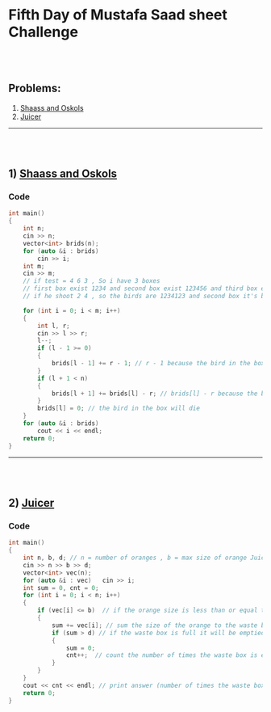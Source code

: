 
# Fifth Day of Mustafa Saad sheet Challenge

<br><br>

## Problems:

1. [Shaass and Oskols](https://codeforces.com/contest/294/problem/A)
2. [Juicer](https://codeforces.com/contest/709/problem/A)

<hr>

<br><br>

## 1) [Shaass and Oskols](https://codeforces.com/contest/294/problem/A)

### Code

```cpp
int main()
{
    int n;
    cin >> n;
    vector<int> brids(n);
    for (auto &i : brids)
        cin >> i;
    int m;
    cin >> m;
    // if test = 4 6 3 , So i have 3 boxes
    // first box exist 1234 and second box exist 123456 and third box exist 123
    // if he shoot 2 4 , so the birds are 1234123 and second box it's brids will fly away and third box will be 12356 and so on

    for (int i = 0; i < m; i++)
    {
        int l, r;
        cin >> l >> r;
        l--;
        if (l - 1 >= 0)
        {
            brids[l - 1] += r - 1; // r - 1 because the bird in the box will fly to i - 1
        }
        if (l + 1 < n)
        {
            brids[l + 1] += brids[l] - r; // brids[l] - r because the bird in the box will fly to i + 1
        }
        brids[l] = 0; // the bird in the box will die
    }
    for (auto &i : brids)
        cout << i << endl;
    return 0;
}
```

<hr>

<br><br>

## 2) [Juicer](https://codeforces.com/contest/709/problem/A)

### Code

```cpp
int main()
{
    int n, b, d; // n = number of oranges , b = max size of orange Juicer , d = max size of waste box
    cin >> n >> b >> d;
    vector<int> vec(n);
    for (auto &i : vec)   cin >> i;
    int sum = 0, cnt = 0;
    for (int i = 0; i < n; i++)
    {
        if (vec[i] <= b)  // if the orange size is less than or equal to the max size of orange Juicer it will be juiced
        {
            sum += vec[i]; // sum the size of the orange to the waste box
            if (sum > d) // if the waste box is full it will be emptied
            {
                sum = 0;
                cnt++;  // count the number of times the waste box is emptied
            }
        }
    }
    cout << cnt << endl; // print answer (number of times the waste box is emptied)
    return 0;
}
```
